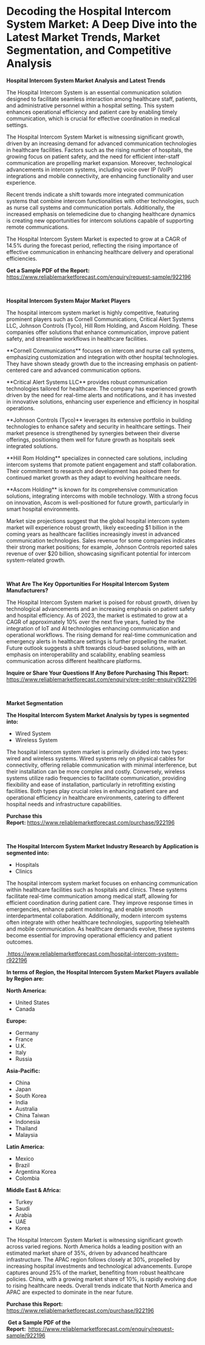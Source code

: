 <p><h1>Decoding the Hospital Intercom System Market: A Deep Dive into the Latest Market Trends, Market Segmentation, and Competitive Analysis</h1></p><p><strong>Hospital Intercom System Market Analysis and Latest Trends</strong></p>
<p><p>The Hospital Intercom System is an essential communication solution designed to facilitate seamless interaction among healthcare staff, patients, and administrative personnel within a hospital setting. This system enhances operational efficiency and patient care by enabling timely communication, which is crucial for effective coordination in medical settings.</p><p>The Hospital Intercom System Market is witnessing significant growth, driven by an increasing demand for advanced communication technologies in healthcare facilities. Factors such as the rising number of hospitals, the growing focus on patient safety, and the need for efficient inter-staff communication are propelling market expansion. Moreover, technological advancements in intercom systems, including voice over IP (VoIP) integrations and mobile connectivity, are enhancing functionality and user experience.</p><p>Recent trends indicate a shift towards more integrated communication systems that combine intercom functionalities with other technologies, such as nurse call systems and communication portals. Additionally, the increased emphasis on telemedicine due to changing healthcare dynamics is creating new opportunities for intercom solutions capable of supporting remote communications.</p><p>The Hospital Intercom System Market is expected to grow at a CAGR of 14.5% during the forecast period, reflecting the rising importance of effective communication in enhancing healthcare delivery and operational efficiencies.</p></p>
<p><strong>Get a Sample PDF of the Report:&nbsp;</strong> <a href="https://www.reliablemarketforecast.com/enquiry/request-sample/922196?utm_campaign=3511&utm_medium=2&utm_source=Github&utm_content=ia&utm_term=18042025&utm_id=hospital-intercom-system">https://www.reliablemarketforecast.com/enquiry/request-sample/922196</a></p>
<p>&nbsp;</p>
<p><strong>Hospital Intercom System Major Market Players</strong></p>
<p><p>The hospital intercom system market is highly competitive, featuring prominent players such as Cornell Communications, Critical Alert Systems LLC, Johnson Controls (Tyco), Hill Rom Holding, and Ascom Holding. These companies offer solutions that enhance communication, improve patient safety, and streamline workflows in healthcare facilities.</p><p>**Cornell Communications** focuses on intercom and nurse call systems, emphasizing customization and integration with other hospital technologies. They have shown steady growth due to the increasing emphasis on patient-centered care and advanced communication options.</p><p>**Critical Alert Systems LLC** provides robust communication technologies tailored for healthcare. The company has experienced growth driven by the need for real-time alerts and notifications, and it has invested in innovative solutions, enhancing user experience and efficiency in hospital operations.</p><p>**Johnson Controls (Tyco)** leverages its extensive portfolio in building technologies to enhance safety and security in healthcare settings. Their market presence is strengthened by synergies between their diverse offerings, positioning them well for future growth as hospitals seek integrated solutions.</p><p>**Hill Rom Holding** specializes in connected care solutions, including intercom systems that promote patient engagement and staff collaboration. Their commitment to research and development has poised them for continued market growth as they adapt to evolving healthcare needs.</p><p>**Ascom Holding** is known for its comprehensive communication solutions, integrating intercoms with mobile technology. With a strong focus on innovation, Ascom is well-positioned for future growth, particularly in smart hospital environments.</p><p>Market size projections suggest that the global hospital intercom system market will experience robust growth, likely exceeding $1 billion in the coming years as healthcare facilities increasingly invest in advanced communication technologies. Sales revenue for some companies indicates their strong market positions; for example, Johnson Controls reported sales revenue of over $20 billion, showcasing significant potential for intercom system-related growth.</p></p>
<p>&nbsp;</p>
<p><strong>What Are The Key Opportunities For Hospital Intercom System Manufacturers?</strong></p>
<p><p>The Hospital Intercom System market is poised for robust growth, driven by technological advancements and an increasing emphasis on patient safety and hospital efficiency. As of 2023, the market is estimated to grow at a CAGR of approximately 10% over the next five years, fueled by the integration of IoT and AI technologies enhancing communication and operational workflows. The rising demand for real-time communication and emergency alerts in healthcare settings is further propelling the market. Future outlook suggests a shift towards cloud-based solutions, with an emphasis on interoperability and scalability, enabling seamless communication across different healthcare platforms.</p></p>
<p><strong>Inquire or Share Your Questions If Any Before Purchasing This Report:</strong> <a href="https://www.reliablemarketforecast.com/enquiry/pre-order-enquiry/922196?utm_campaign=3511&utm_medium=2&utm_source=Github&utm_content=ia&utm_term=18042025&utm_id=hospital-intercom-system">https://www.reliablemarketforecast.com/enquiry/pre-order-enquiry/922196</a></p>
<p>&nbsp;</p>
<p><strong>Market Segmentation</strong></p>
<p><strong>The Hospital Intercom System Market Analysis by types is segmented into:</strong></p>
<p><ul><li>Wired System</li><li>Wireless System</li></ul></p>
<p><p>The hospital intercom system market is primarily divided into two types: wired and wireless systems. Wired systems rely on physical cables for connectivity, offering reliable communication with minimal interference, but their installation can be more complex and costly. Conversely, wireless systems utilize radio frequencies to facilitate communication, providing flexibility and ease of installation, particularly in retrofitting existing facilities. Both types play crucial roles in enhancing patient care and operational efficiency in healthcare environments, catering to different hospital needs and infrastructure capabilities.</p></p>
<p><strong>Purchase this Report:&nbsp;</strong><a href="https://www.reliablemarketforecast.com/purchase/922196?utm_campaign=3511&utm_medium=2&utm_source=Github&utm_content=ia&utm_term=18042025&utm_id=hospital-intercom-system">https://www.reliablemarketforecast.com/purchase/922196</a></p>
<p>&nbsp;</p>
<p><strong>The Hospital Intercom System Market Industry Research by Application is segmented into:</strong></p>
<p><ul><li>Hospitals</li><li>Clinics</li></ul></p>
<p><p>The hospital intercom system market focuses on enhancing communication within healthcare facilities such as hospitals and clinics. These systems facilitate real-time communication among medical staff, allowing for efficient coordination during patient care. They improve response times in emergencies, enhance patient monitoring, and enable smooth interdepartmental collaboration. Additionally, modern intercom systems often integrate with other healthcare technologies, supporting telehealth and mobile communication. As healthcare demands evolve, these systems become essential for improving operational efficiency and patient outcomes.</p></p>
<p><a href="https://www.reliablemarketforecast.com/hospital-intercom-system-r922196?utm_campaign=3511&utm_medium=2&utm_source=Github&utm_content=ia&utm_term=18042025&utm_id=hospital-intercom-system">&nbsp;https://www.reliablemarketforecast.com/hospital-intercom-system-r922196</a></p>
<p><strong>In terms of Region, the Hospital Intercom System Market Players available by Region are:</strong></p>
<p>
    <p> <strong> North America: </strong>
        <ul>
            <li>United States</li>
            <li>Canada</li>
        </ul>
        </p> 
    <p> <strong> Europe: </strong>
        <ul>
            <li>Germany</li>
            <li>France</li>
            <li>U.K.</li>
            <li>Italy</li>
            <li>Russia</li>
        </ul>
        </p> 
    <p> <strong> Asia-Pacific: </strong>
        <ul>
            <li>China</li>
            <li>Japan</li>
            <li>South Korea</li>
            <li>India</li>
            <li>Australia</li>
            <li>China Taiwan</li>
            <li>Indonesia</li>
            <li>Thailand</li>
            <li>Malaysia</li>
        </ul>
        </p> 
    <p> <strong> Latin America: </strong>
        <ul>
            <li>Mexico</li>
            <li>Brazil</li>
            <li>Argentina Korea</li>
            <li>Colombia</li>
        </ul>
        </p> 
    <p> <strong> Middle East & Africa: </strong>
        <ul>
            <li>Turkey</li>
            <li>Saudi</li>
            <li>Arabia</li>
            <li>UAE</li>
            <li>Korea</li>
        </ul>
    </p>
    </p>
<p><p>The Hospital Intercom System Market is witnessing significant growth across varied regions. North America holds a leading position with an estimated market share of 35%, driven by advanced healthcare infrastructure. The APAC region follows closely at 30%, propelled by increasing hospital investments and technological advancements. Europe captures around 25% of the market, benefiting from robust healthcare policies. China, with a growing market share of 10%, is rapidly evolving due to rising healthcare needs. Overall trends indicate that North America and APAC are expected to dominate in the near future.</p></p>
<p><strong>Purchase this Report: </strong><a href="https://www.reliablemarketforecast.com/purchase/922196?utm_campaign=3511&utm_medium=2&utm_source=Github&utm_content=ia&utm_term=18042025&utm_id=hospital-intercom-system">https://www.reliablemarketforecast.com/purchase/922196</a></p>
<p>&nbsp;<strong>Get a Sample PDF of the Report:&nbsp;&nbsp;</strong><a href="https://www.reliablemarketforecast.com/enquiry/request-sample/922196?utm_campaign=3511&utm_medium=2&utm_source=Github&utm_content=ia&utm_term=18042025&utm_id=hospital-intercom-system">https://www.reliablemarketforecast.com/enquiry/request-sample/922196</a></p>
<p><strong></strong></p>
<p><p></p><p></p><p></p></p>